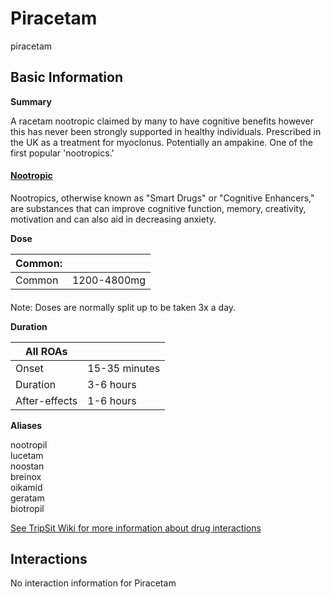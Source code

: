 # Piracetam

piracetam

## Basic Information

**Summary**

A racetam nootropic claimed by many to have cognitive benefits however this has never been strongly supported in healthy individuals. Prescribed in the UK as a treatment for myoclonus. Potentially an ampakine. One of the first popular 'nootropics.'

#### [Nootropic](/category/nootropic)

Nootropics, otherwise known as "Smart Drugs" or "Cognitive Enhancers," are substances that can improve cognitive function, memory, creativity, motivation and can also aid in decreasing anxiety.

**Dose**

| Common: |             |
| ------- | ----------- |
| Common  | 1200-4800mg |

#### 

 Note: Doses are normally split up to be taken 3x a day.

**Duration**

| All ROAs      |               |
| ------------- | ------------- |
| Onset         | 15-35 minutes |
| Duration      | 3-6 hours     |
| After-effects | 1-6 hours     |

**Aliases**

nootropil  
lucetam  
noostan  
breinox  
oikamid  
geratam  
biotropil  

[See TripSit Wiki for more information about drug interactions](http://combo.tripsit.me/)

## Interactions

No interaction information for Piracetam
